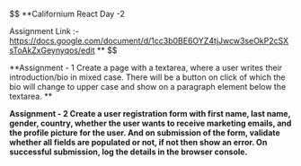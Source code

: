 $$
**Californium React Day -2

Assignment Link :- https://docs.google.com/document/d/1cc3b0BE6OYZ4tjJwcw3seOkP2cSXsToAkZxGeynyqos/edit
**
$$

**Assignment - 1
Create a page with a textarea, where a user writes their introduction/bio in mixed case. There will be a button on click of which the bio will change to upper case and show on a paragraph element below the textarea.
**

**Assignment - 2
Create a user registration form with first name, last name, gender, country, whether the user wants to receive marketing emails, and the profile picture for the user. And on submission of the form, validate whether all fields are
populated or not, if not then show an error. On successful submission, log the details in the browser console.**
